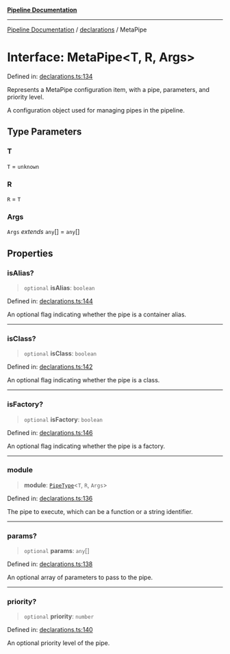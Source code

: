 [**Pipeline Documentation**](../../README.md)

***

[Pipeline Documentation](../../README.md) / [declarations](../README.md) / MetaPipe

# Interface: MetaPipe\<T, R, Args\>

Defined in: [declarations.ts:134](https://github.com/stonemjs/pipeline/blob/2eff0e8e1fb564de78ed833206823c91f7932eb4/src/declarations.ts#L134)

Represents a MetaPipe configuration item, with a pipe, parameters, and priority level.

A configuration object used for managing pipes in the pipeline.

## Type Parameters

### T

`T` = `unknown`

### R

`R` = `T`

### Args

`Args` *extends* `any`[] = `any`[]

## Properties

### isAlias?

> `optional` **isAlias**: `boolean`

Defined in: [declarations.ts:144](https://github.com/stonemjs/pipeline/blob/2eff0e8e1fb564de78ed833206823c91f7932eb4/src/declarations.ts#L144)

An optional flag indicating whether the pipe is a container alias.

***

### isClass?

> `optional` **isClass**: `boolean`

Defined in: [declarations.ts:142](https://github.com/stonemjs/pipeline/blob/2eff0e8e1fb564de78ed833206823c91f7932eb4/src/declarations.ts#L142)

An optional flag indicating whether the pipe is a class.

***

### isFactory?

> `optional` **isFactory**: `boolean`

Defined in: [declarations.ts:146](https://github.com/stonemjs/pipeline/blob/2eff0e8e1fb564de78ed833206823c91f7932eb4/src/declarations.ts#L146)

An optional flag indicating whether the pipe is a factory.

***

### module

> **module**: [`PipeType`](../type-aliases/PipeType.md)\<`T`, `R`, `Args`\>

Defined in: [declarations.ts:136](https://github.com/stonemjs/pipeline/blob/2eff0e8e1fb564de78ed833206823c91f7932eb4/src/declarations.ts#L136)

The pipe to execute, which can be a function or a string identifier.

***

### params?

> `optional` **params**: `any`[]

Defined in: [declarations.ts:138](https://github.com/stonemjs/pipeline/blob/2eff0e8e1fb564de78ed833206823c91f7932eb4/src/declarations.ts#L138)

An optional array of parameters to pass to the pipe.

***

### priority?

> `optional` **priority**: `number`

Defined in: [declarations.ts:140](https://github.com/stonemjs/pipeline/blob/2eff0e8e1fb564de78ed833206823c91f7932eb4/src/declarations.ts#L140)

An optional priority level of the pipe.
